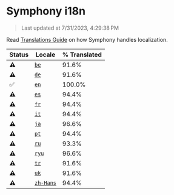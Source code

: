 # Symphony i18n

> Last updated at 7/31/2023, 4:29:38 PM

Read [Translations Guide](https://github.com/zyrouge/symphony/wiki/Translations-Guide) on how Symphony handles localization.

| Status | Locale | % Translated |
| --- | --- | --- |
| ⚠️ | [`be`](https://github.com/zyrouge/symphony/blob/main/i18n/be.toml) | 91.6% |
| ⚠️ | [`de`](https://github.com/zyrouge/symphony/blob/main/i18n/de.toml) | 91.6% |
| ✅ | [`en`](https://github.com/zyrouge/symphony/blob/main/i18n/en.toml) | 100.0% |
| ⚠️ | [`es`](https://github.com/zyrouge/symphony/blob/main/i18n/es.toml) | 94.4% |
| ⚠️ | [`fr`](https://github.com/zyrouge/symphony/blob/main/i18n/fr.toml) | 94.4% |
| ⚠️ | [`it`](https://github.com/zyrouge/symphony/blob/main/i18n/it.toml) | 94.4% |
| ⚠️ | [`ja`](https://github.com/zyrouge/symphony/blob/main/i18n/ja.toml) | 96.6% |
| ⚠️ | [`pt`](https://github.com/zyrouge/symphony/blob/main/i18n/pt.toml) | 94.4% |
| ⚠️ | [`ru`](https://github.com/zyrouge/symphony/blob/main/i18n/ru.toml) | 93.3% |
| ⚠️ | [`ryu`](https://github.com/zyrouge/symphony/blob/main/i18n/ryu.toml) | 96.6% |
| ⚠️ | [`tr`](https://github.com/zyrouge/symphony/blob/main/i18n/tr.toml) | 91.6% |
| ⚠️ | [`uk`](https://github.com/zyrouge/symphony/blob/main/i18n/uk.toml) | 91.6% |
| ⚠️ | [`zh-Hans`](https://github.com/zyrouge/symphony/blob/main/i18n/zh-Hans.toml) | 94.4% |